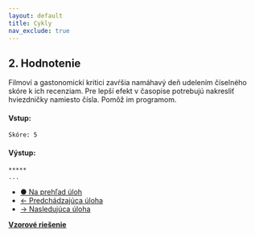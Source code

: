 ```yaml
---
layout: default
title: Cykly
nav_exclude: true
---
```


## 2. Hodnotenie
Filmoví a gastonomickí kritici zavŕšia namáhavý deň udelením číselného skóre k ich recenziam. Pre lepší efekt v časopise potrebujú nakresliť hviezdničky namiesto čísla. Pomôž im programom.

#### Vstup:
```
Skóre: 5
```

#### Výstup:
```
*****
...
```

- [&#9679; Na prehľad úloh](/zbierka-uloh.html)
- [&larr; Predchádzajúca úloha](/coding/beginner/3-chapter/1.html)
- [&rarr; Nasledujúca úloha](/coding/beginner/3-chapter/3.html)

[**Vzorové riešenie**](/coding/beginner/3-chapter/2-solve.html)
